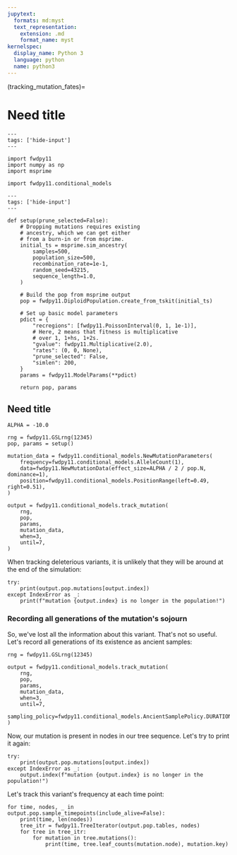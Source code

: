 ```yaml
---
jupytext:
  formats: md:myst
  text_representation:
    extension: .md
    format_name: myst
kernelspec:
  display_name: Python 3
  language: python
  name: python3
---
```


(tracking_mutation_fates)=

# Need title

```{code-cell} python
---
tags: ['hide-input']
---

import fwdpy11
import numpy as np
import msprime
```

```{code-cell} python
import fwdpy11.conditional_models
```


```{code-cell} python
---
tags: ['hide-input']
---

def setup(prune_selected=False):
    # Dropping mutations requires existing
    # ancestry, which we can get either
    # from a burn-in or from msprime.
    initial_ts = msprime.sim_ancestry(
        samples=500,
        population_size=500,
        recombination_rate=1e-1,
        random_seed=43215,
        sequence_length=1.0,
    )

    # Build the pop from msprime output
    pop = fwdpy11.DiploidPopulation.create_from_tskit(initial_ts)

    # Set up basic model parameters
    pdict = {
        "recregions": [fwdpy11.PoissonInterval(0, 1, 1e-1)],
        # Here, 2 means that fitness is multiplicative
        # over 1, 1+hs, 1+2s.
        "gvalue": fwdpy11.Multiplicative(2.0),
        "rates": (0, 0, None),
        "prune_selected": False,
        "simlen": 200,
    }
    params = fwdpy11.ModelParams(**pdict)

    return pop, params
```

## Need title

```{code-cell} python
ALPHA = -10.0
```


```{code-cell} python
rng = fwdpy11.GSLrng(12345)
pop, params = setup()
```

```{code-cell} python
mutation_data = fwdpy11.conditional_models.NewMutationParameters(
    frequency=fwdpy11.conditional_models.AlleleCount(1),
    data=fwdpy11.NewMutationData(effect_size=ALPHA / 2 / pop.N, dominance=1),
    position=fwdpy11.conditional_models.PositionRange(left=0.49, right=0.51),
)
```


```{code-cell} python
output = fwdpy11.conditional_models.track_mutation(
    rng, 
    pop,
    params,
    mutation_data,
    when=3,
    until=7,
)
```

When tracking deleterious variants, it is unlikely that they will be around at the end of the simulation:

```{code-cell} python
try:
    print(output.pop.mutations[output.index])
except IndexError as _:
    print(f"mutation {output.index} is no longer in the population!") 
```

### Recording all generations of the mutation's sojourn

So, we've lost all the information about this variant.
That's not so useful.
Let's record all generations of its existence as ancient samples:

```{code-cell} python
rng = fwdpy11.GSLrng(12345)
```

```{code-cell} python
output = fwdpy11.conditional_models.track_mutation(
    rng, 
    pop,
    params,
    mutation_data,
    when=3,
    until=7,
    sampling_policy=fwdpy11.conditional_models.AncientSamplePolicy.DURATION,
)
```

Now, our mutation is present in nodes in our tree sequence.
Let's try to print it again:

```{code-cell} python
try:
    print(output.pop.mutations[output.index])
except IndexError as _:
    output.index(f"mutation {output.index} is no longer in the population!") 
```

Let's track this variant's frequency at each time point:

```{code-cell}
for time, nodes, _ in output.pop.sample_timepoints(include_alive=False):
    print(time, len(nodes))
    tree_itr = fwdpy11.TreeIterator(output.pop.tables, nodes)
    for tree in tree_itr:
        for mutation in tree.mutations():
            print(time, tree.leaf_counts(mutation.node), mutation.key)
``` 

